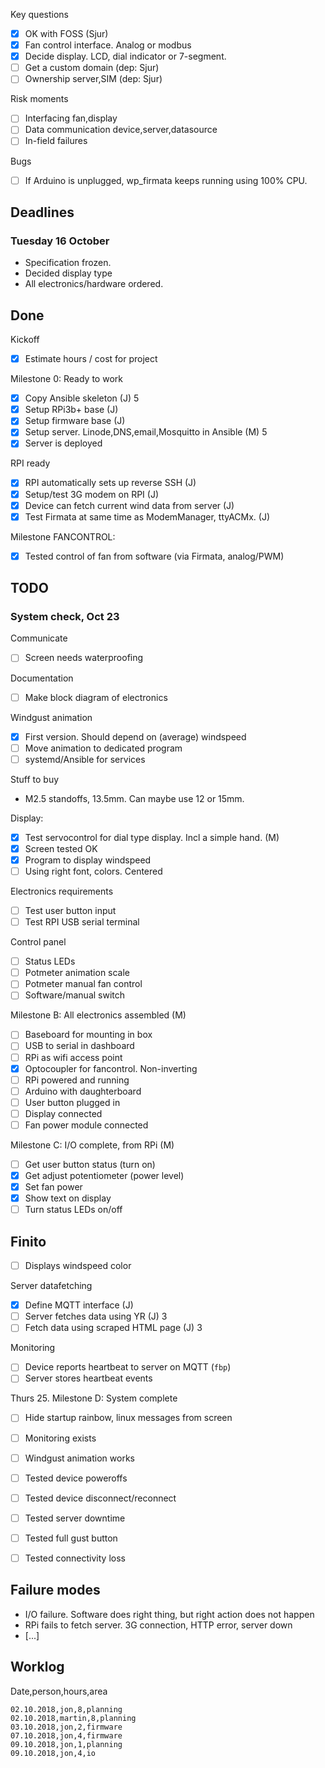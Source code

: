 
Key questions

- [x] OK with FOSS (Sjur)
- [x] Fan control interface. Analog or modbus
- [x] Decide display. LCD, dial indicator or 7-segment.
- [ ] Get a custom domain (dep: Sjur)
- [ ] Ownership server,SIM (dep: Sjur)

Risk moments

- [ ] Interfacing fan,display
- [ ] Data communication device,server,datasource
- [ ] In-field failures

Bugs

- [ ] If Arduino is unplugged, wp_firmata keeps running using 100% CPU.

## Deadlines


### Tuesday 16 October
- Specification frozen.
- Decided display type
- All electronics/hardware ordered.

## Done

Kickoff

- [x] Estimate hours / cost for project

Milestone 0: Ready to work

- [x] Copy Ansible skeleton (J) 5
- [x] Setup RPi3b+ base (J)
- [x] Setup firmware base (J)
- [x] Setup server. Linode,DNS,email,Mosquitto in Ansible (M) 5
- [x] Server is deployed

RPI ready

- [x] RPI automatically sets up reverse SSH (J)
- [x] Setup/test 3G modem on RPI (J)
- [x] Device can fetch current wind data from server (J)
- [x] Test Firmata at same time as ModemManager, ttyACMx. (J)

Milestone FANCONTROL:

- [x] Tested control of fan from software (via Firmata, analog/PWM) 

## TODO

### System check, Oct 23

Communicate

- [ ] Screen needs waterproofing

Documentation

- [ ] Make block diagram of electronics

Windgust animation

- [x] First version. Should depend on (average) windspeed
- [ ] Move animation to dedicated program
- [ ] systemd/Ansible for services 

Stuff to buy

* M2.5 standoffs, 13.5mm. Can maybe use 12 or 15mm.

Display:

- [x] Test servocontrol for dial type display. Incl a simple hand. (M)
- [x] Screen tested OK
- [x] Program to display windspeed
- [ ] Using right font, colors. Centered

Electronics requirements

- [ ] Test user button input
- [ ] Test RPI USB serial terminal

Control panel

- [ ] Status LEDs
- [ ] Potmeter animation scale
- [ ] Potmeter manual fan control
- [ ] Software/manual switch

Milestone B: All electronics assembled (M)

- [ ] Baseboard for mounting in box
- [ ] USB to serial in dashboard
- [ ] RPi as wifi access point
- [x] Optocoupler for fancontrol. Non-inverting
- [ ] RPi powered and running
- [ ] Arduino with daughterboard
- [ ] User button plugged in
- [ ] Display connected
- [ ] Fan power module connected

Milestone C: I/O complete, from RPi (M)

- [ ] Get user button status (turn on)
- [x] Get adjust potentiometer (power level)
- [x] Set fan power
- [x] Show text on display
- [ ] Turn status LEDs on/off

## Finito

- [ ] Displays windspeed color

Server datafetching

- [x] Define MQTT interface (J)
- [ ] Server fetches data using YR (J) 3
- [ ] Fetch data using scraped HTML page (J) 3

Monitoring

- [ ] Device reports heartbeat to server on MQTT (`fbp`)
- [ ] Server stores heartbeat events

Thurs 25.
Milestone D: System complete

- [ ] Hide startup rainbow, linux messages from screen
- [ ] Monitoring exists
- [ ] Windgust animation works
- [ ] Tested device poweroffs
- [ ] Tested device disconnect/reconnect
- [ ] Tested server downtime
- [ ] Tested full gust button
- [ ] Tested connectivity loss


## Failure modes

- I/O failure. Software does right thing, but right action does not happen
- RPi fails to fetch server. 3G connection, HTTP error, server down
- [...]

## Worklog

Date,person,hours,area

    02.10.2018,jon,8,planning
    02.10.2018,martin,8,planning
    03.10.2018,jon,2,firmware
    07.10.2018,jon,4,firmware
    09.10.2018,jon,1,planning
    09.10.2018,jon,4,io


